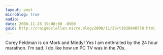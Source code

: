 ```yaml
---
layout: post
microblog: true
audio: 
date: 2008-11-28 19:00:00 -0500
guid: http://craigmcclellan.micro.blog/2008/11/29/t1028948778.html
---
```

Corey Feldman is on Mork and Mindy!  Yes I am enthralled by the 24 hour marathon.  I'm sad.  I do like how un PC TV was in the 70s.
